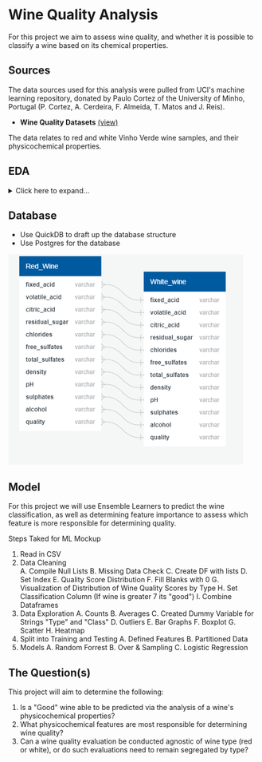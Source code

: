 # Wine Quality Analysis

For this project we aim to assess wine quality, and whether it is possible to classify a wine based on its chemical properties.

## Sources

The data sources used for this analysis were pulled from UCI's machine learning repository, donated by Paulo Cortez of the University of Minho, Portugal (P. Cortez, A. Cerdeira, F. Almeida, T. Matos and J. Reis).
- **Wine Quality Datasets** [(view)](http://www3.dsi.uminho.pt/pcortez/wine/)

The data relates to red and white Vinho Verde wine samples, and their physicochemical properties.

## EDA

<details>
    <summary>Click here to expand...</summary>

The dataset was originally in the form of two CSV's - one for red wine, one for white:

![](resources/df_example.png)

The data types were assessed, in addition to checking for Null/NA values.

![](resources/data_cleaning.png)

The distribution of wine quality was assessed by creating a new dataframe using normalized value counts (quality scores represented as percentages of total wine counts).

```python
# Count number of values per score, per wine type (normalize creates a percent of total value)
red_quality = df_red['quality'].value_counts(normalize=True)
white_quality = df_white['quality'].value_counts(normalize=True)

# Create emplty DF for both wine types, and quality scores from 1 to 10
quality_perc = pd.DataFrame(columns=('Red','White'),index=list(range(1,11)))

# Input quality counts to DF
quality_perc['Red'] = red_quality
quality_perc['White'] = white_quality

# Fill blanks with 0's
quality_perc.fillna(0,inplace=True)
```

![](resources/quality_table.png)

![](resources/Quality_distro.png)

### Takeaways

- Distribution is relatively even across both wines, with most wines scoring 5's and 6's
- Red wine max quality score was 8, while White wine maxed at 9
- A "good" wine score higher than 7 will yield very few wines - therefore, "good" classification is best set at 7, for the purposes of this analysis. 

![](resources/good_threshold.png)
  
</details>
  
## Database
- Use QuickDB to draft up the database structure
- Use Postgres for the database

![](resources/QuickDBD-wine.png)


## Model

For this project we will use Ensemble Learners to predict the wine classification, as well as determining feature importance to assess which feature is more responsible for determining quality.

Steps Taked for ML Mockup

1. Read in CSV
2. Data Cleaning    
    A. Compile Null Lists
    B. Missing Data Check
    C. Create DF with lists
    D. Set Index
    E. Quality Score Distribution
    F. Fill Blanks with 0
    G. Visualization of Distribution of Wine Quality Scores by Type
    H. Set Classification Column (If wine is greater 7 its "good")
    I. Combine Dataframes
3. Data Exploration 
    A. Counts
    B. Averages 
    C. Created Dummy Variable for Strings "Type" and "Class"
    D. Outliers
    E. Bar Graphs 
    F. Boxplot
    G. Scatter
    H. Heatmap
4. Split into Training and Testing
    A. Defined Features 
    B. Partitioned Data
5. Models
    A. Random Forrest
    B. Over & Sampling
    C. Logistic Regression 
    
    
    


## The Question(s)

This project will aim to determine the following:
1. Is a "Good" wine able to be predicted via the analysis of a wine's physicochemical properties? 
2. What physicochemical features are most responsible for determining wine quality?
3. Can a wine quality evaluation be conducted agnostic of wine type (red or white), or do such evaluations need to remain segregated by type?
